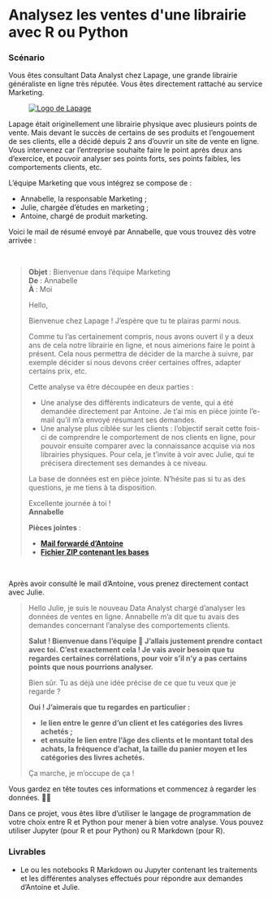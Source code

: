 <h1>Analysez les ventes d'une librairie avec R ou Python</h1>
<h3>Scénario</h3>
<p>Vous êtes consultant Data Analyst chez Lapage, une grande librairie généraliste en ligne très réputée. Vous êtes directement rattaché au service Marketing.</p>
<figure><a href="https://user.oc-static.com/upload/2020/11/23/16061367402655_Capture%20d%E2%80%99e%CC%81cran%202020-11-23%20a%CC%80%2014.05.04.png" class="oc-imageLink oc-imageLink--disabled"><img src="https://user.oc-static.com/upload/2020/11/23/16061367402655_Capture%20d%E2%80%99e%CC%81cran%202020-11-23%20a%CC%80%2014.05.04.png" alt="Logo de Lapage"></a>
</figure>
<p>Lapage était originellement une librairie physique avec plusieurs points de vente. Mais devant le succès de certains de ses produits et l’engouement de ses clients, elle a décidé depuis 2 ans d’ouvrir un site de vente en ligne. Vous intervenez car l’entreprise souhaite faire le point après deux ans d’exercice, et pouvoir analyser ses points forts, ses points faibles, les comportements clients, etc.</p>
<p>L’équipe Marketing que vous intégrez se compose de&nbsp;:&nbsp;</p>
<ul>
<li>Annabelle, la responsable Marketing ;</li>
<li>Julie, chargée d’études en marketing ;</li>
<li>Antoine, chargé de produit marketing.</li>
</ul>
<p>Voici le mail de résumé envoyé par Annabelle, que vous trouvez dès votre arrivée&nbsp;:</p>
<p>&nbsp;</p>
<blockquote>
<p><strong>Objet&nbsp;</strong>: Bienvenue dans l’équipe Marketing<strong><br>De</strong>&nbsp;: Annabelle<br><strong>À&nbsp;</strong>: Moi</p>
<p>Hello,</p>
<p>Bienvenue chez Lapage ! J’espère que tu te plairas parmi nous.</p>
<p>Comme tu l’as certainement compris, nous avons ouvert il y a deux ans de cela notre librairie en ligne, et nous aimerions faire le point à présent. Cela nous permettra de décider de la marche à suivre, par exemple décider si nous devons créer certaines offres, adapter certains prix, etc.</p>
<p>Cette analyse va être découpée en deux parties&nbsp;:</p>
<ul>
<li>Une analyse des différents indicateurs de vente, qui a été demandée directement par Antoine. Je t’ai mis en pièce jointe l’e-mail qu’il m’a envoyé résumant ses demandes.</li>
<li>Une analyse plus ciblée sur les clients&nbsp;: l’objectif serait cette fois-ci de comprendre le comportement de nos clients en ligne, pour pouvoir ensuite comparer avec la connaissance acquise via nos librairies physiques. Pour cela, je t’invite à voir avec Julie, qui te précisera directement ses demandes à ce niveau.</li>
</ul>
<p>La base de données est en pièce jointe. N’hésite pas si tu as des questions, je me tiens à ta disposition.</p>
<p>Excellente journée à toi&nbsp;!<br><strong>Annabelle</strong></p>
<p><strong>Pièces jointes&nbsp;</strong>:</p>
<ul>
<li><strong><a href="https://s3.eu-west-1.amazonaws.com/course.oc-static.com/projects/DAN_V2_P6/Mail_Antoine_P3.pdf">Mail forwardé d’Antoine</a></strong></li>
<li><strong><a href="https://s3-eu-west-1.amazonaws.com/static.oc-static.com/prod/courses/files/parcours-data-analyst/DAN-P6-donnees.zip">Fichier ZIP contenant les bases</a></strong></li>
</ul>
</blockquote>
<p>&nbsp;</p>
<p>Après avoir consulté le mail d’Antoine, vous prenez directement contact avec Julie.</p>
<blockquote>
<p>Hello Julie, je suis le nouveau Data Analyst chargé d’analyser les données de ventes en ligne. Annabelle m’a dit que tu avais des demandes concernant l’analyse des comportements clients.</p>
<p><strong>Salut&nbsp;! Bienvenue dans l’équipe </strong><strong>🙂</strong><strong>&nbsp;J’allais justement prendre contact avec toi. C’est exactement cela&nbsp;! Je vais avoir besoin que tu regardes certaines corrélations, pour voir s’il n’y a pas certains points que nous pourrions analyser.</strong></p>
<p>Bien sûr. Tu as déjà une idée précise de ce que tu veux que je regarde&nbsp;?</p>
<p><strong>Oui&nbsp;! J’aimerais que tu regardes en particulier&nbsp;:&nbsp;</strong></p>
<ul>
<li><strong>le lien entre le genre d’un client et les catégories des livres achetés ;</strong></li>
<li><strong>et ensuite le lien entre l’âge des clients et le montant total des achats, la fréquence d’achat, la taille du panier moyen et les catégories des livres achetés.</strong></li>
</ul>
<p>Ça marche, je m’occupe de ça&nbsp;!</p>
</blockquote>
<p>Vous gardez en tête toutes ces informations et commencez à regarder les données. 🕵️‍♂️</p>
<aside data-claire-semantic="information">
<p>Dans ce projet, vous êtes libre d’utiliser le langage de programmation de votre choix entre R et Python pour mener à bien votre analyse. Vous pouvez utiliser Jupyter (pour R et pour Python) ou R Markdown (pour R).&nbsp;</p>
</aside>
<h3>Livrables</h3>
<ul>
<li>Le ou les notebooks R Markdown ou Jupyter contenant les traitements et les différentes analyses effectués pour répondre aux demandes d’Antoine et Julie.</li>
</ul>
